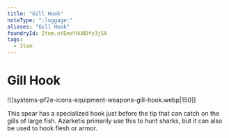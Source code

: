 ```yaml
---
title: "Gill Hook"
noteType: ":luggage:"
aliases: "Gill Hook"
foundryId: Item.oYEmaYkUNDfy3jSA
tags:
  - Item
---
```


# Gill Hook
![[systems-pf2e-icons-equipment-weapons-gill-hook.webp|150]]

This spear has a specialized hook just before the tip that can catch on the gills of large fish. Azarketis primarily use this to hunt sharks, but it can also be used to hook flesh or armor.
